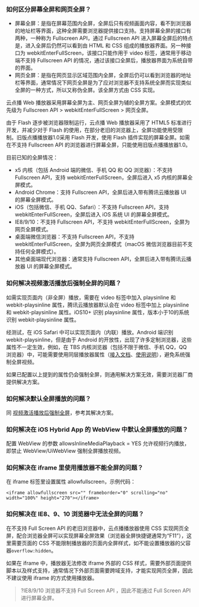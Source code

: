 
### 如何区分屏幕全屏和网页全屏？
- 屏幕全屏：是指在屏幕范围内全屏，全屏后只有视频画面内容，看不到浏览器的地址栏等界面，这种全屏需要浏览器提供接口支持。支持屏幕全屏的接口有两种，一种称为 Fullscreen API，通过 Fullscreen API 进入屏幕全屏后的特点是，进入全屏后仍然可以看到由 HTML 和 CSS 组成的播放器界面。另一种接口为 webkitEnterFullScreen，该接口只能作用于 video 标签，通常用于移动端不支持 Fullscreen API 的情况，通过该接口全屏后，播放器界面为系统自带的界面。
- 网页全屏：是指在网页显示区域范围内全屏，全屏后仍可以看到浏览器的地址栏等界面，通常情况下网页全屏是为了应对浏览器不支持系统全屏而实现类似全屏的一种方式，所以又称伪全屏。该全屏方式由 CSS 实现。

云点播 Web 播放器采用屏幕全屏为主、网页全屏为辅的全屏方案。全屏模式的优先级为 Fullscreen API > webkitEnterFullScreen > 网页全屏。

由于 Flash 逐步被浏览器限制运行，云点播 Web 播放器采用了 HTML5 标准进行开发，并减少对于 Flash 的使用，在部分老旧的浏览器上，全屏功能使用受限制。旧版点播播放器1.0采用 Flash 开发，使用 Flash 插件实现的屏幕全屏。如需在不支持 Fullscreen API 的浏览器进行屏幕全屏，只能使用旧版点播播放器1.0。

目前已知的全屏情况：

- x5 内核（包括 Android 端的微信、手机 QQ 和 QQ 浏览器）：不支持 Fullscreen API，支持 webkitEnterFullScreen，全屏后进入 x5 内核的屏幕全屏模式。
- Android Chrome：支持 Fullscreen API，全屏后进入带有腾讯云播放器 UI 的屏幕全屏模式。
- iOS（包括微信、手机 QQ、Safari）：不支持 Fullscreen API，支持 webkitEnterFullScreen，全屏后进入 iOS 系统 UI 的屏幕全屏模式。
- IE8/9/10：不支持 Fullscreen API，不支持 webkitEnterFullScreen，全屏为网页全屏模式。
- 桌面端微信浏览器：不支持 Fullscreen API，不支持 webkitEnterFullScreen，全屏为网页全屏模式（macOS 微信浏览器目前不支持任何全屏模式）。
- 其他桌面端现代浏览器：通常支持 Fullscreen API，全屏后进入带有腾讯云播放器 UI 的屏幕全屏模式。

<span id = "p1"></span>
### 如何解决视频激活播放后强制全屏的问题？
如需实现页面内（非全屏）播放，需要在 video 标签中加入 playsinline 和 webkit-playsinline 属性，腾讯云播放器默认会在 video 标签中加上 playsinline 和 webkit-playsinline 属性。iOS10+ 识别 playsinline 属性，版本小于10的系统识别 webkit-playsinline 属性。

经测试，在 iOS Safari 中可以实现页面内（内联）播放。Android 端识别 webkit-playsinline，但是由于 Android 的开放性，出现了许多定制浏览器，这些属性不一定生效，例如，在 TBS 内核浏览器（包括不限于微信、手机 QQ，QQ 浏览器）中，可能需要使用同层播放器属性（[接入文档](https://x5.tencent.com/tbs/guide/video.html)、[使用说明](https://x5.tencent.com/tbs/guide/web/x5-video.html)），避免系统强制全屏视频。

如果已配置以上提到的属性仍会强制全屏，则通用解决方案无效，需要浏览器厂商提供解决方案。


### 如何解决默认全屏播放的问题？
同 [视频激活播放后强制全屏](#p1)，参考其解决方案。

### 如何解决在 iOS Hybrid App 的 WebView 中默认全屏播放的问题？
配置 WebView 的参数 allowsInlineMediaPlayback = YES 允许视频行内播放，即禁止 WebView/UiWebView 强制全屏播放视频。

### 如何解决在 iframe 里使用播放器不能全屏的问题？
在 iframe 标签里设置属性 allowfullscreen，示例代码：
```
<iframe allowfullscreen src="" frameborder="0" scrolling="no" width="100%" height="270"></iframe>
```

### 如何解决在 IE8、9、10 浏览器中无法全屏的问题？
在不支持 Full Screen API 的老旧浏览器中，云点播播放器使用 CSS 实现网页全屏，配合浏览器全屏可以实现屏幕全屏效果（浏览器全屏快捷键通常为“F11”），这里需要页面的 CSS 不能限制播放器的页面内全屏样式，如不能设置播放器的父容器`overflow:hidden`。

如果在 iframe 中，播放器无法修改 iframe 外部的 CSS 样式，需要外部页面提供脚本以及样式支持，通常情况下外部页面需要跨域支持，才能实现网页全屏，因此不建议使用 iframe 的方式使用播放器。
>?IE8/9/10 浏览器不支持 Full Screen API ，因此不能通过 Full Screen API 进行屏幕全屏。
